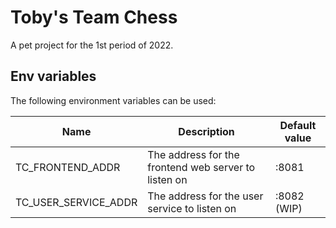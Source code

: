 # Toby's Team Chess

A pet project for the 1st period of 2022.

## Env variables

The following environment variables can be used:

| Name                 | Description                                          | Default value |
|----------------------|------------------------------------------------------|---------------|
| TC_FRONTEND_ADDR     | The address for the frontend web server to listen on | :8081         |
| TC_USER_SERVICE_ADDR | The address for the user service to listen on        | :8082 (WIP)   |
